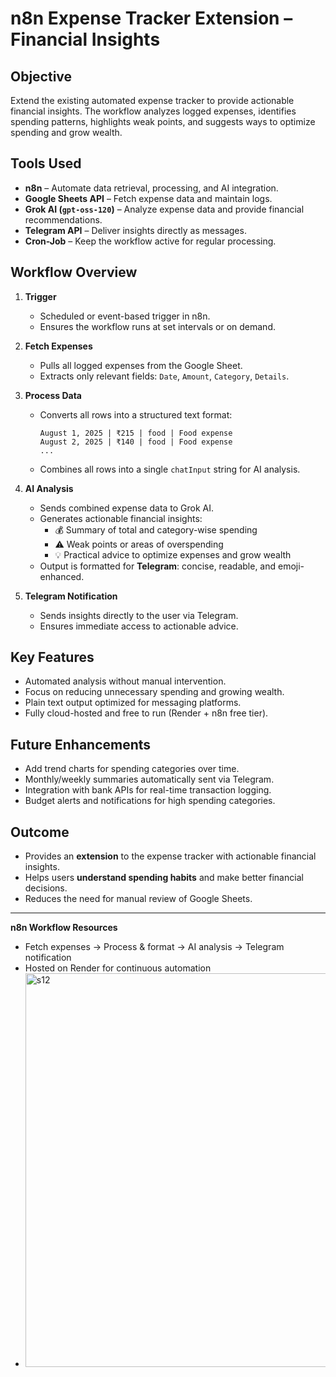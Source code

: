 # n8n Expense Tracker Extension – Financial Insights

## Objective
Extend the existing automated expense tracker to provide actionable financial insights. The workflow analyzes logged expenses, identifies spending patterns, highlights weak points, and suggests ways to optimize spending and grow wealth.

## Tools Used
- **n8n** – Automate data retrieval, processing, and AI integration.
- **Google Sheets API** – Fetch expense data and maintain logs.
- **Grok AI (`gpt-oss-120`)** – Analyze expense data and provide financial recommendations.
- **Telegram API** – Deliver insights directly as messages.
- **Cron-Job** – Keep the workflow active for regular processing.

## Workflow Overview
1. **Trigger**
   - Scheduled or event-based trigger in n8n.
   - Ensures the workflow runs at set intervals or on demand.

2. **Fetch Expenses**
   - Pulls all logged expenses from the Google Sheet.
   - Extracts only relevant fields: `Date`, `Amount`, `Category`, `Details`.

3. **Process Data**
   - Converts all rows into a structured text format:
     ```
     August 1, 2025 | ₹215 | food | Food expense
     August 2, 2025 | ₹140 | food | Food expense
     ...
     ```
   - Combines all rows into a single `chatInput` string for AI analysis.

4. **AI Analysis**
   - Sends combined expense data to Grok AI.
   - Generates actionable financial insights:
     - 💰 Summary of total and category-wise spending
     - ⚠️ Weak points or areas of overspending
     - 💡 Practical advice to optimize expenses and grow wealth
   - Output is formatted for **Telegram**: concise, readable, and emoji-enhanced.

5. **Telegram Notification**
   - Sends insights directly to the user via Telegram.
   - Ensures immediate access to actionable advice.

## Key Features
- Automated analysis without manual intervention.
- Focus on reducing unnecessary spending and growing wealth.
- Plain text output optimized for messaging platforms.
- Fully cloud-hosted and free to run (Render + n8n free tier).

## Future Enhancements
- Add trend charts for spending categories over time.
- Monthly/weekly summaries automatically sent via Telegram.
- Integration with bank APIs for real-time transaction logging.
- Budget alerts and notifications for high spending categories.

## Outcome
- Provides an **extension** to the expense tracker with actionable financial insights.
- Helps users **understand spending habits** and make better financial decisions.
- Reduces the need for manual review of Google Sheets.

---

**n8n Workflow Resources**
- Fetch expenses → Process & format → AI analysis → Telegram notification
- Hosted on Render for continuous automation
- <img width="1581" height="630" alt="s12" src="https://github.com/user-attachments/assets/fa57a43b-06e9-4986-a7fe-c2a19c5dc28e" />

